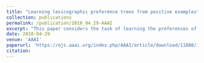 ```yaml
---
title: "Learning lexicographic preference trees from positive examples"
collection: publications
permalink: /publication/2018_04_29-AAAI
excerpt: "This paper considers the task of learning the preferences of users on a combinatorial set of alternatives, as it can be the case for example with online configurators. In many settings, what is available to the learner is a set of positive examples of alternatives that have been selected during past interactions. We propose to learn a model of the users' preferences that ranks previously chosen alternatives as high as possible. In this paper, we study the particular task of learning conditional lexicographic preferences. We present an algorithm to learn several classes of lexicographic preference trees, prove convergence properties of the algorithm, and experiment on both synthetic data and on a real-world bench in the domain of recommendation in interactive configuration."
date: 2018-04-29
venue: 'AAAI'
paperurl: 'https://ojs.aaai.org/index.php/AAAI/article/download/11808/11667'
citation:
---
```

